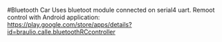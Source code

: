 #Bluetooth Car
Uses bluetoot module connected on serial4 uart.
Remoot control with Android application:
https://play.google.com/store/apps/details?id=braulio.calle.bluetoothRCcontroller
